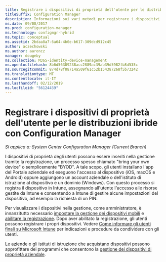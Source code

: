 ```yaml
---
title: Registrare i dispositivi di proprietà dell'utente per le distribuzioni ibride
titleSuffix: Configuration Manager
description: Informazioni sui vari metodi per registrare i dispositivi di proprietà dell'utente per le distribuzioni ibride con Configuration Manager.
ms.date: 09/08/2017
ms.prod: configuration-manager
ms.technology: configmgr-hybrid
ms.topic: conceptual
ms.assetid: 2bdaa8a7-6a64-4b0e-b617-309dcd912c45
author: aczechowski
ms.author: aaroncz
manager: dougeby
ms.collection: M365-identity-device-management
ms.openlocfilehash: 8b6d56309238acc2889ac39ab39d5982fb8d535c
ms.sourcegitcommit: 874d78f08714a509f61c52b154387268f5b73242
ms.translationtype: MT
ms.contentlocale: it-IT
ms.lasthandoff: 02/12/2019
ms.locfileid: "56124439"
---
```

# <a name="enroll-user-owned-devices-for-hybrid-deployments-with-configuration-manager"></a>Registrare i dispositivi di proprietà dell'utente per le distribuzioni ibride con Configuration Manager

*Si applica a: System Center Configuration Manager (Current Branch)*

I dispositivi di proprietà degli utenti possono essere inseriti nella gestione tramite la registrazione, un processo spesso chiamato "bring your own device" o semplicemente "BYOD". A tale scopo, gli utenti installano l'app del Portale aziendale ed eseguono l'accesso al dispositivo (iOS, macOS e Android) oppure aggiungono un account aziendale o dell'istituto di istruzione al dispositivo e un dominio (Windows). Con questo processo si registra il dispositivo in Intune, assegnando all'utente l'accesso alle risorse gestite da Intune e consentendo a Intune di gestire alcune impostazioni del dispositivo, ad esempio la richiesta di un PIN.

Per visualizzare i dispositivi nella gestione, come amministratore, è innanzitutto necessario [impostare la gestione dei dispositivi mobili](setup-hybrid-mdm.md) e [abilitare la registrazione](enable-platform-enrollment.md). Dopo aver abilitato la registrazione, gli utenti possono registrare i propri dispositivi. Vedere [Come informare gli utenti finali su Microsoft Intune](https://docs.microsoft.com/intune/end-user-educate) per indicazioni e procedure da condividere con gli utenti.

Le aziende o gli istituti di istruzione che acquistano dispositivi possono approfittare dei programmi che consentono la [gestione dei dispositivi di proprietà aziendale](enroll-company-owned-devices.md).
